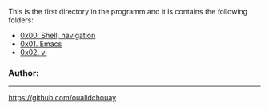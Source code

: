 This is the first directory in the programm and it is contains the following folders:

- [0x00. Shell, navigation](./0x00-Shell_navigation/)
- [0x01. Emacs](./0x01-Emacs/)
- [0x02. vi](./0x02-Vi/)

### Author:
-----------
https://github.com/oualidchouay
